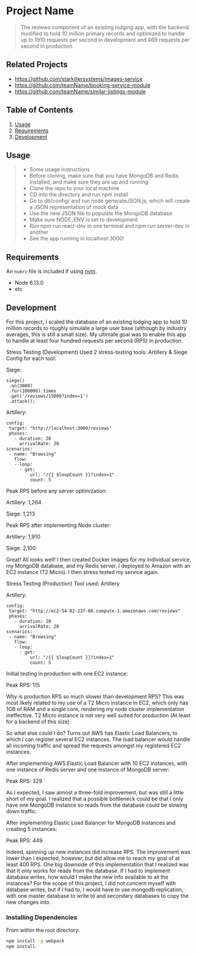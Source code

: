 # Project Name

> The reviews component of an existing lodging app, with the backend modified to hold 10 million primary records and optimized to handle up to 1910 requests per second in development and 469 requests per second in production

## Related Projects

  - https://github.com/starkillersystems/images-service
  - https://github.com/teamName/booking-service-module
  - https://github.com/teamName/similar-listings-module

## Table of Contents

1. [Usage](#Usage)
1. [Requirements](#requirements)
1. [Development](#development)

## Usage

>  - Some usage instructions
>  - Before cloning, make sure that you have MongoDB and Redis installed, and make sure they are up and running
>  - Clone the repo to your local machine
>  - CD into the directory and run npm install
>  - Go to db/config/ and run node generateJSON.js, which will create a JSON representation of mock data
>  - Use the new JSON file to populate the MongoDB database
>  - Make sure NODE_ENV is set to development
>  - Run npm run react-dev in one terminal and npm run server-dev in another
>  - See the app running in localhost:3000!

## Requirements

An `nvmrc` file is included if using [nvm](https://github.com/creationix/nvm).

- Node 6.13.0
- etc

## Development

For this project, I scaled the database of an existing lodging app to hold 10 million records to roughly simulate a large user base (although by industry averages, this is still a small size).
My ultimate goal was to enable this app to handle at least four hundred requests per second (RPS) in production.

Stress Testing (Development)
Used 2 stress-testing tools: Artillery & Siege
Config for each tool:

Siege: 
```
siege()
 .on(3000)
 .for(100000).times
 .get('/reviews/15000?index=1')
 .attack();
```


Artillery:
```
config:
 target: "http://localhost:3000/reviews"
 phases:
   - duration: 20
     arrivalRate: 20
scenarios:
 - name: "Browsing"
   flow:
   - loop:
     - get:
         url: "/{{ $loopCount }}?index=1"
         count: 5
```

Peak RPS before any server optimization:
<p>Artillery: 1,264</p>
<p>Siege: 1,213</p>

Peak RPS after implementing Node cluster:
<p>Artillery: 1,910</p>
<p>Siege: 2,100</p>

Great! All looks well! I then created Docker images for my individual service, my MongoDB database, and my Redis server. I deployed to Amazon with an EC2 instance (T2 Micro). I then stress tested my service again.

Stress Testing (Production)
Tool used: Artillery 

Artillery: 
```
config:
 target: "http://ec2-54-82-237-60.compute-1.amazonaws.com/reviews"
 phases:
   - duration: 20
     arrivalRate: 20
scenarios:
 - name: "Browsing"
   flow:
   - loop:
     - get:
         url: "/{{ $loopCount }}?index=1"
         count: 5
```

Initial testing in production with one EC2 instance:
<p>Peak RPS: 115</p>
Why is production RPS so much slower than development RPS? 
This was most likely related to my use of a T2 Micro instance in EC2, which only has 1GB of RAM and a single core, rendering my node cluster implementation ineffective. T2 Micro instance is not very well suited for production (At least for a backend of this size)

So what else could I do? Turns out AWS has Elastic Load Balancers, to which I can register several EC2 instances. The load balancer would handle all incoming traffic and spread the requests amongst my registered EC2 instances.

After implementing AWS Elastic Load Balancer with 10 EC2 instances, with one instance of Redis server and one instance of MongoDB server:
<p>Peak RPS: 329</p>
<p>As I expected, I saw almost a three-fold improvement, but was still a little short of my goal. I realized that a possible bottleneck could be that I only have one MongoDB instance so reads from the database could be slowing down traffic.</p>

<p>After implementing Elastic Load Balancer for MongoDB instances and creating 5 instances:</p>
<p>Peak RPS: 449</p>
Indeed, spinning up new instances did increase RPS. The improvement was lower than I expected, however, but did allow me to reach my goal of at least 400 RPS. One big downside of this implementation that I realized was that it only works for reads from the database. If I had to implement database writes, how would I make the new info available to all the instances? For the scope of this project, I did not concern myself with database writes, but if I had to, I would have to use mongodb replication, with one master database to write to and secondary databases to copy the new changes into. 

### Installing Dependencies

From within the root directory:

```sh
npm install -g webpack
npm install
```

